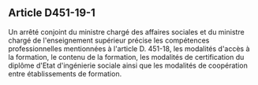 ## Article D451-19-1

Un arrêté conjoint du ministre chargé des affaires sociales et du ministre chargé de l'enseignement supérieur
précise les compétences professionnelles mentionnées à l'article D. 451-18, les modalités d'accès à la
formation, le contenu de la formation, les modalités de certification du diplôme d'Etat d'ingénierie sociale
ainsi que les modalités de coopération entre établissements de formation.

